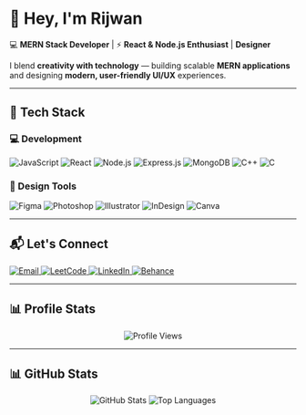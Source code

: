 # 👋 Hey, I'm Rijwan  

💻 **MERN Stack Developer** | ⚡ **React & Node.js Enthusiast** | **Designer**  

I blend **creativity with technology** — building scalable **MERN applications** and designing **modern, user-friendly UI/UX** experiences.  

---

## 🚀 Tech Stack

### 💻 Development
<p align="left">
  <img src="https://img.shields.io/badge/JavaScript-F7DF1E?style=for-the-badge&logo=javascript&logoColor=black" alt="JavaScript"/> 
  <img src="https://img.shields.io/badge/React-61DAFB?style=for-the-badge&logo=react&logoColor=black" alt="React"/> 
  <img src="https://img.shields.io/badge/Node.js-339933?style=for-the-badge&logo=node.js&logoColor=white" alt="Node.js"/> 
  <img src="https://img.shields.io/badge/Express.js-000000?style=for-the-badge&logo=express&logoColor=white" alt="Express.js"/> 
  <img src="https://img.shields.io/badge/MongoDB-47A248?style=for-the-badge&logo=mongodb&logoColor=white" alt="MongoDB"/> 
  <img src="https://img.shields.io/badge/C++-00599C?style=for-the-badge&logo=c%2B%2B&logoColor=white" alt="C++"/> 
  <img src="https://img.shields.io/badge/C-00599C?style=for-the-badge&logo=c&logoColor=white" alt="C"/>
</p>

### 🎨 Design Tools
<p align="left">
  <img src="https://img.shields.io/badge/Figma-F24E1E?style=for-the-badge&logo=figma&logoColor=white" alt="Figma"/> 
  <img src="https://img.shields.io/badge/Photoshop-31A8FF?style=for-the-badge&logo=adobe-photoshop&logoColor=white" alt="Photoshop"/> 
  <img src="https://img.shields.io/badge/Illustrator-FF9A00?style=for-the-badge&logo=adobe-illustrator&logoColor=white" alt="Illustrator"/> 
  <img src="https://img.shields.io/badge/InDesign-FF3366?style=for-the-badge&logo=adobe-indesign&logoColor=white" alt="InDesign"/> 
  <img src="https://img.shields.io/badge/Canva-00C4CC?style=for-the-badge&logo=canva&logoColor=white" alt="Canva"/>
</p>

---

## 📬 Let's Connect
<p align="left">
  <a href="mailto:husainrijwan2001@gmail.com">
    <img src="https://img.shields.io/badge/Email-D14836?style=for-the-badge&logo=gmail&logoColor=white" alt="Email"/>
  </a>
  <a href="https://leetcode.com/u/__rijwan/">
    <img src="https://img.shields.io/badge/LeetCode-F79F1F?style=for-the-badge&logo=leetcode&logoColor=white" alt="LeetCode"/>
  </a>
  <a href="https://www.linkedin.com/in/rijwanln/">
    <img src="https://img.shields.io/badge/LinkedIn-0077B5?style=for-the-badge&logo=linkedin&logoColor=white" alt="LinkedIn"/>
  </a>
  <a href="https://www.behance.net/rijwanhusain">
    <img src="https://img.shields.io/badge/Behance-0057FF?style=for-the-badge&logo=behance&logoColor=white" alt="Behance"/>
  </a>
</p>

---

## 📊 Profile Stats
<p align="center">
  <img src="https://img.shields.io/badge/Profile%20Views-1000+-blue" alt="Profile Views"/>
</p>

---

## 📊 GitHub Stats
<p align="center">
  <img src="https://github-readme-stats.vercel.app/api?username=rijwanofficials&show_icons=true&theme=react&hide_border=true" alt="GitHub Stats"/>  
  <img src="https://github-readme-stats.vercel.app/api/top-langs/?username=rijwanofficials&layout=compact&theme=react&hide_border=true" alt="Top Languages"/>
</p>
